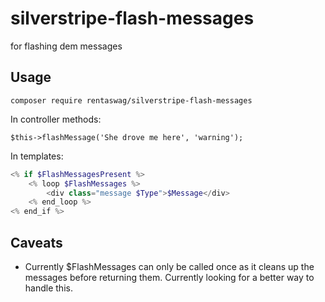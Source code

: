 # silverstripe-flash-messages

for flashing dem messages

## Usage

`composer require rentaswag/silverstripe-flash-messages`

In controller methods:

`$this->flashMessage('She drove me here', 'warning');`

In templates:

```php
<% if $FlashMessagesPresent %>
	<% loop $FlashMessages %>
		<div class="message $Type">$Message</div>
	<% end_loop %>
<% end_if %>
```

## Caveats

- Currently $FlashMessages can only be called once as it cleans up the messages before returning them. Currently looking for a better way to handle this.
